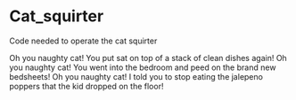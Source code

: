 # Cat_squirter
Code needed to operate the cat squirter


















































































































































































































































Oh you naughty cat! You put sat on top of a stack of clean dishes again!
Oh you naughty cat! You went into the bedroom and peed on the brand new bedsheets!
Oh you naughty cat! I told you to stop eating the jalepeno poppers that the kid dropped on the floor!

